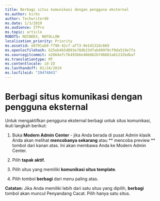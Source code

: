 ```yaml
---
title: Berbagi situs komunikasi dengan pengguna eksternal
ms.author: kirks
author: Techwriter40
ms.date: 1/3/2019
ms.audience: ITPro
ms.topic: article
ROBOTS: NOINDEX, NOFOLLOW
localization_priority: Priority
ms.assetid: e0701ab9-7798-42cf-af73-9e14132dc669
ms.openlocfilehash: b25eb4b5d093e78db23dfab499f0cf9da519e7fa
ms.sourcegitcommit: e2864efcfb493b6e46b662b746661a61232bdba7
ms.translationtype: MT
ms.contentlocale: id-ID
ms.lasthandoff: 01/24/2019
ms.locfileid: "29474843"
---
```

# <a name="share-a-communication-site-with-external-users"></a>Berbagi situs komunikasi dengan pengguna eksternal

Untuk mengaktifkan pengguna eksternal berbagi untuk situs komunikasi, ikuti langkah berikut: 
  
1. Buka **Modern Admin Center** - jika Anda berada di pusat Admin klasik Anda akan melihat **mencobanya sekarang** atau ** mencoba preview ** tombol dari kanan atas. Ini akan membawa Anda ke Modern Admin Center. 
  
2. Pilih **tapak aktif.**
  
3. Pilih situs yang memiliki **komunikasi situs template**. 
  
4. Pilih tombol **berbagi** dari menu paling atas. 
  
 **Catatan:** Jika Anda memiliki lebih dari satu situs yang dipilih, **berbagi** tombol akan muncul Penyandang Cacat. Pilih hanya satu situs. 
  

